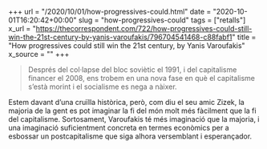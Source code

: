 +++
url = "/2020/10/01/how-progressives-could.html"
date = "2020-10-01T16:20:42+00:00"
slug = "how-progressives-could"
tags = ["retalls"]
x_url = "https://thecorrespondent.com/722/how-progressives-could-still-win-the-21st-century-by-yanis-varoufakis/796704541468-c88fabf1"
title = "How progressives could still win the 21st century, by Yanis Varoufakis"
x_source = ""
+++


> Després del col·lapse del bloc soviètic el 1991, i del capitalisme financer el 2008, ens trobem en una nova fase en què el capitalisme s’està morint i el socialisme es nega a nàixer.

Estem davant d’una cruïlla històrica, però, com diu el seu amic Zizek, la majoria de la gent es pot imaginar la fi del món molt més fàcilment que la fi del capitalisme. Sortosament, Varoufakis té més imaginació que la majoria, i una imaginació suficientment concreta en termes econòmics per a esbossar un postcapitalisme que siga alhora versemblant i esperançador.
